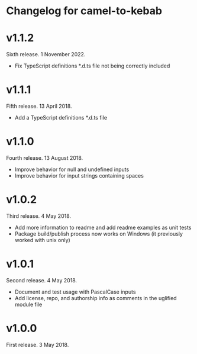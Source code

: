 # Changelog for camel-to-kebab

# v1.1.2

Sixth release. 1 November 2022.

- Fix TypeScript definitions *.d.ts file not being correctly included

# v1.1.1

Fifth release. 13 April 2018.

- Add a TypeScript definitions *.d.ts file

# v1.1.0

Fourth release. 13 August 2018.

- Improve behavior for null and undefined inputs
- Improve behavior for input strings containing spaces

# v1.0.2

Third release. 4 May 2018.

- Add more information to readme and add readme examples as unit tests
- Package build/publish process now works on Windows (it previously worked with unix only)

# v1.0.1

Second release. 4 May 2018.

- Document and test usage with PascalCase inputs
- Add license, repo, and authorship info as comments in the uglified module file

# v1.0.0

First release. 3 May 2018.
